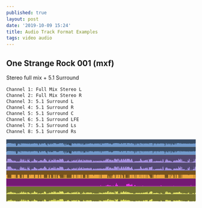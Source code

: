 ```yaml
---
published: true
layout: post
date: '2019-10-09 15:24'
title: Audio Track Format Examples
tags: video audio 
---
```

## One Strange Rock 001 (mxf)

Stereo full mix + 5.1 Surround

    Channel 1: Full Mix Stereo L
    Channel 2: Full Mix Stereo R
    Channel 3: 5.1 Surround L
    Channel 4: 5.1 Surround R
    Channel 5: 5.1 Surround C
    Channel 6: 5.1 Surround LFE
    Channel 7: 5.1 Surround Ls
    Channel 8: 5.1 Surround Rs
    
![tracks](/media/tracksStereoandSurround.png)
